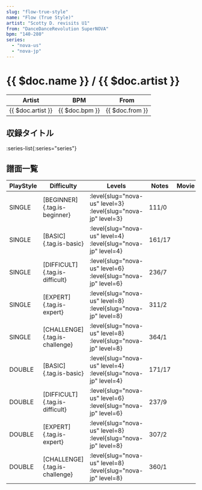```yaml
---
slug: "flow-true-style"
name: "Flow (True Style)"
artist: "Scotty D. revisits U1"
from: "DanceDanceRevolution SuperNOVA"
bpm: "140-280"
series:
  - "nova-us"
  - "nova-jp"
---
```


# {{ $doc.name }} / {{ $doc.artist }}

|Artist|BPM|From|
|------|---|----|
|{{ $doc.artist }}|{{ $doc.bpm }}|{{ $doc.from }}|

## 収録タイトル

:series-list{:series="series"}

## 譜面一覧

|PlayStyle|Difficulty|Levels|Notes|Movie|
|---------|----------|------|-----|-----|
|SINGLE|[BEGINNER]{.tag.is-beginner}|<div class="field is-grouped is-grouped-multiline"> :level{slug="nova-us" level=3} :level{slug="nova-jp" level=3}</div>|111/0||
|SINGLE|[BASIC]{.tag.is-basic}|<div class="field is-grouped is-grouped-multiline"> :level{slug="nova-us" level=4} :level{slug="nova-jp" level=4}</div>|161/17||
|SINGLE|[DIFFICULT]{.tag.is-difficult}|<div class="field is-grouped is-grouped-multiline"> :level{slug="nova-us" level=6} :level{slug="nova-jp" level=6}</div>|236/7||
|SINGLE|[EXPERT]{.tag.is-expert}|<div class="field is-grouped is-grouped-multiline"> :level{slug="nova-us" level=8} :level{slug="nova-jp" level=8}</div>|311/2||
|SINGLE|[CHALLENGE]{.tag.is-challenge}|<div class="field is-grouped is-grouped-multiline"> :level{slug="nova-us" level=8} :level{slug="nova-jp" level=8}</div>|364/1||
|DOUBLE|[BASIC]{.tag.is-basic}|<div class="field is-grouped is-grouped-multiline"> :level{slug="nova-us" level=4} :level{slug="nova-jp" level=4}</div>|171/17||
|DOUBLE|[DIFFICULT]{.tag.is-difficult}|<div class="field is-grouped is-grouped-multiline"> :level{slug="nova-us" level=6} :level{slug="nova-jp" level=6}</div>|237/9||
|DOUBLE|[EXPERT]{.tag.is-expert}|<div class="field is-grouped is-grouped-multiline"> :level{slug="nova-us" level=8} :level{slug="nova-jp" level=8}</div>|307/2||
|DOUBLE|[CHALLENGE]{.tag.is-challenge}|<div class="field is-grouped is-grouped-multiline"> :level{slug="nova-us" level=8} :level{slug="nova-jp" level=8}</div>|360/1||
